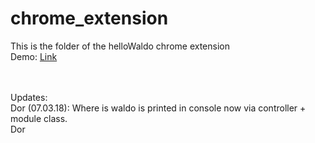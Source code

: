 # chrome_extension
This is the folder of the helloWaldo chrome extension 
<br />
Demo: [Link](https://rawgit.com/helloWaldo/chrome_extension/master/index.html)

<br /><br />
Updates:
<br />
Dor (07.03.18): Where is waldo is printed in console now via controller + module class.
<br />
Dor